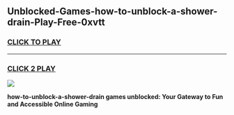 
## Unblocked-Games-how-to-unblock-a-shower-drain-Play-Free-0xvtt
<h3>
<a href="https://premium76.site?title=how-to-unblock-a-shower-drain&ref=20M">CLICK TO PLAY</a></h3>
<hr>

<h3>
<a href="https://premium76.site?title=how-to-unblock-a-shower-drain&ref=20M">CLICK 2 PLAY</a>
  
</h3>

<a href="https://premium76.site?title=how-to-unblock-a-shower-drain&ref=19M"><img src="https://clearcache.store/games.png"></a>


**how-to-unblock-a-shower-drain games unblocked: Your Gateway to Fun and Accessible Online Gaming**
